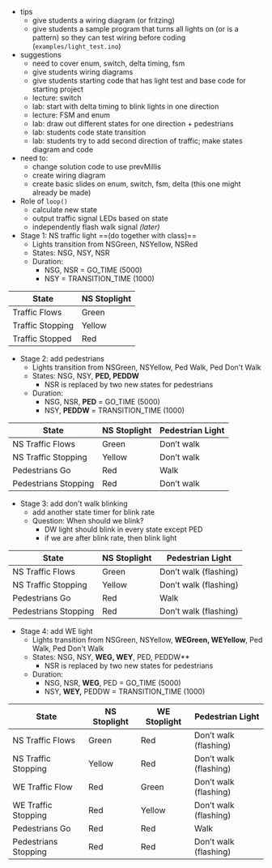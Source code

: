 * tips
  * give students a wiring diagram (or fritzing)
  * give students a sample program that turns all lights on (or is a pattern) so they can test wiring before coding (`examples/light_test.ino`)
* suggestions
  * need to cover enum, switch, delta timing, fsm
  * give students wiring diagrams
  * give students starting code that has light test and base code for starting project
  * lecture: switch
  * lab: start with delta timing to blink lights in one direction
  * lecture: FSM and enum
  * lab: draw out different states for one direction + pedestrians
  * lab: students code state transition 
  * lab: students try to add second direction of traffic; make states diagram and code
* need to:
  * change solution code to use prevMillis
  * create wiring diagram
  * create basic slides on enum, switch, fsm, delta (this one might already be made)
* Role of `loop()`
  * calculate new state
  * output traffic signal LEDs based on state
  * independently flash walk signal *(later)*
* Stage 1: NS traffic light ==(do together with class)==
  * Lights transition from NSGreen, NSYellow, NSRed
  * States: NSG, NSY, NSR
  * Duration: 
    * NSG, NSR = GO_TIME (5000)
    * NSY = TRANSITION_TIME (1000)

| State            | NS Stoplight |
| ---------------- | ------------ |
| Traffic Flows    | Green        |
| Traffic Stopping | Yellow       |
| Traffic Stopped  | Red          |

* Stage 2: add pedestrians
  * Lights transition from NSGreen, NSYellow, Ped Walk, Ped Don't Walk
  * States: NSG, NSY, **PED, PEDDW**
    * NSR is replaced by two new states for pedestrians
  * Duration: 
    * NSG, NSR, **PED** = GO_TIME (5000)
    * NSY, **PEDDW** = TRANSITION_TIME (1000)

| State                | NS Stoplight | Pedestrian Light |
| -------------------- | ------------ | ---------------- |
| NS Traffic Flows     | Green        | Don’t walk       |
| NS Traffic Stopping  | Yellow       | Don’t walk       |
| Pedestrians Go       | Red          | Walk             |
| Pedestrians Stopping | Red          | Don’t walk       |

* Stage 3: add don't walk blinking
  * add another state timer for blink rate
  * Question: When should we blink?
    * DW light should blink in every state except PED
    * if we are after blink rate, then blink light

| State                | NS Stoplight | Pedestrian Light      |
| -------------------- | ------------ | --------------------- |
| NS Traffic Flows     | Green        | Don’t walk (flashing) |
| NS Traffic Stopping  | Yellow       | Don’t walk (flashing) |
| Pedestrians Go       | Red          | Walk                  |
| Pedestrians Stopping | Red          | Don’t walk (flashing) |

* Stage 4: add WE light
  * Lights transition from NSGreen, NSYellow, **WEGreen, WEYellow**, Ped Walk, Ped Don't Walk
  * States: NSG, NSY, **WEG, WEY**, PED, PEDDW**
    * NSR is replaced by two new states for pedestrians
  * Duration: 
    * NSG, NSR, **WEG**, PED = GO_TIME (5000)
    * NSY, **WEY,** PEDDW = TRANSITION_TIME (1000)

| State                | NS Stoplight | WE Stoplight | Pedestrian Light      |
| -------------------- | ------------ | ------------ | --------------------- |
| NS Traffic Flows     | Green        | Red          | Don’t walk (flashing) |
| NS Traffic Stopping  | Yellow       | Red          | Don’t walk (flashing) |
| WE Traffic Flow      | Red          | Green        | Don’t walk (flashing) |
| WE Traffic Stopping  | Red          | Yellow       | Don’t walk (flashing) |
| Pedestrians Go       | Red          | Red          | Walk                  |
| Pedestrians Stopping | Red          | Red          | Don’t walk (flashing) |



